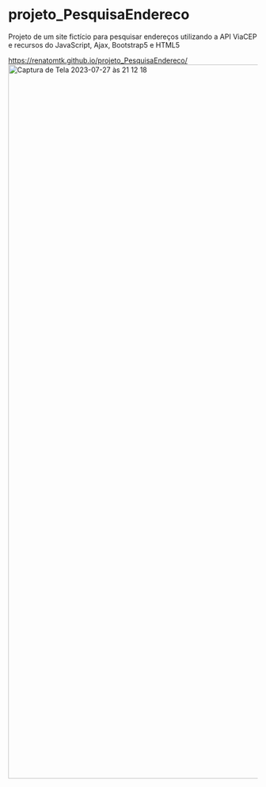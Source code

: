 # projeto_PesquisaEndereco
Projeto de um site fictício para pesquisar endereços utilizando a API ViaCEP e recursos do JavaScript, Ajax, Bootstrap5 e HTML5

https://renatomtk.github.io/projeto_PesquisaEndereco/
<img width="1440" alt="Captura de Tela 2023-07-27 às 21 12 18" src="https://github.com/renatomtk/projeto_PesquisaEndereco/assets/107575540/2b5d9ce4-4693-4749-a968-59104eff9c0c">
